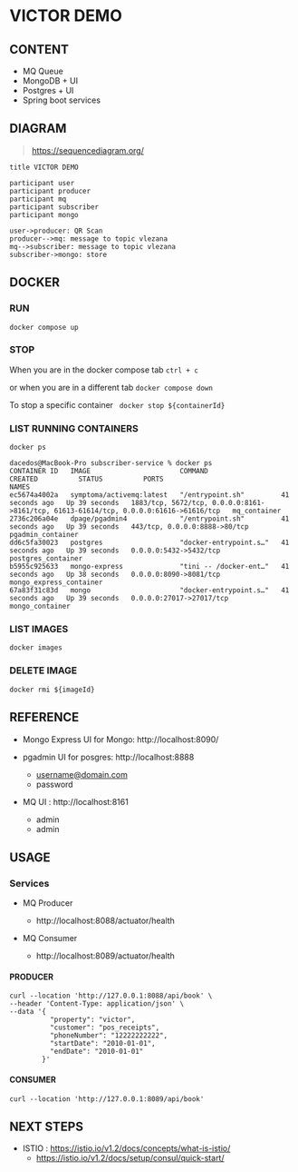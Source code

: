 # VICTOR DEMO

## CONTENT

- MQ Queue
- MongoDB + UI
- Postgres + UI
- Spring boot services

## DIAGRAM
> https://sequencediagram.org/

```
title VICTOR DEMO

participant user
participant producer
participant mq
participant subscriber
participant mongo

user->producer: QR Scan
producer-->mq: message to topic vlezana
mq-->subscriber: message to topic vlezana
subscriber->mongo: store
```


## DOCKER

### RUN

```
docker compose up
```

### STOP

When you are in the docker compose tab
```ctrl + c```

or when you are in a different tab
```docker compose down```

To stop a specific container ``` docker stop ${containerId}```

### LIST RUNNING CONTAINERS

```docker ps```

```shell
dacedos@MacBook-Pro subscriber-service % docker ps
CONTAINER ID   IMAGE                      COMMAND                  CREATED          STATUS          PORTS                                                                                   NAMES
ec5674a4002a   symptoma/activemq:latest   "/entrypoint.sh"         41 seconds ago   Up 39 seconds   1883/tcp, 5672/tcp, 0.0.0.0:8161->8161/tcp, 61613-61614/tcp, 0.0.0.0:61616->61616/tcp   mq_container
2736c206a04e   dpage/pgadmin4             "/entrypoint.sh"         41 seconds ago   Up 39 seconds   443/tcp, 0.0.0.0:8888->80/tcp                                                           pgadmin_container
dd6c5fa30023   postgres                   "docker-entrypoint.s…"   41 seconds ago   Up 39 seconds   0.0.0.0:5432->5432/tcp                                                                  postgres_container
b5955c925633   mongo-express              "tini -- /docker-ent…"   41 seconds ago   Up 38 seconds   0.0.0.0:8090->8081/tcp                                                                  mongo_express_container
67a83f31c83d   mongo                      "docker-entrypoint.s…"   41 seconds ago   Up 39 seconds   0.0.0.0:27017->27017/tcp                                                                mongo_container
```

### LIST IMAGES

```docker images```

### DELETE IMAGE
```docker rmi ${imageId}```

## REFERENCE

- Mongo Express UI for Mongo: http://localhost:8090/

- pgadmin UI for posgres: http://localhost:8888
  - username@domain.com
  - password

- MQ UI : http://localhost:8161
  - admin
  - admin

## USAGE

### Services

- MQ Producer
  - http://localhost:8088/actuator/health
 
- MQ Consumer
  - http://localhost:8089/actuator/health 

#### PRODUCER
```curl
curl --location 'http://127.0.0.1:8088/api/book' \
--header 'Content-Type: application/json' \
--data '{
          "property": "victor",
          "customer": "pos_receipts",
          "phoneNumber": "12222222222",
          "startDate": "2010-01-01",
          "endDate": "2010-01-01"
        }'
```

#### CONSUMER
```curl
curl --location 'http://127.0.0.1:8089/api/book' 
```

## NEXT STEPS
- ISTIO : https://istio.io/v1.2/docs/concepts/what-is-istio/
  - https://istio.io/v1.2/docs/setup/consul/quick-start/